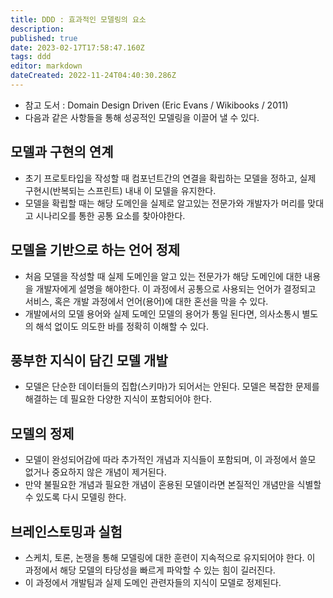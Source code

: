 ```yaml
---
title: DDD : 효과적인 모델링의 요소
description: 
published: true
date: 2023-02-17T17:58:47.160Z
tags: ddd
editor: markdown
dateCreated: 2022-11-24T04:40:30.286Z
---
```


- 참고 도서 : Domain Design Driven (Eric Evans / Wikibooks / 2011)
- 다음과 같은 사항들을 통해 성공적인 모델링을 이끌어 낼 수 있다.

## 모델과 구현의 연계
- 초기 프로토타입을 작성할 때 컴포넌트간의 연결을 확립하는 모델을 정하고, 실제 구현시(반복되는 스프린트) 내내 이 모델을 유지한다.
- 모델을 확립할 때는 해당 도메인을 실제로 알고있는 전문가와 개발자가 머리를 맞대고 시나리오를 통한 공통 요소를 찾아야한다.  

## 모델을 기반으로 하는 언어 정제
- 처음 모델을 작성할 때 실제 도메인을 알고 있는 전문가가 해당 도메인에 대한 내용을 개발자에게 설명을 해야한다. 이 과정에서 공통으로 사용되는 언어가 결정되고 서비스, 혹은 개발 과정에서 언어(용어)에 대한 혼선을 막을 수 있다.
- 개발에서의 모델 용어와 실제 도메인 모델의 용어가 통일 된다면, 의사소통시 별도의 해석 없이도 의도한 바를 정확히 이해할 수 있다.

## 풍부한 지식이 담긴 모델 개발
- 모델은 단순한 데이터들의 집합(스키마)가 되어서는 안된다. 모델은 복잡한 문제를 해결하는 데 필요한 다양한 지식이 포함되어야 한다.

## 모델의 정제
- 모델이 완성되어감에 따라 추가적인 개념과 지식들이 포함되며, 이 과정에서 쓸모 없거나 중요하지 않은 개념이 제거된다.
- 만약 불필요한 개념과 필요한 개념이 혼용된 모델이라면 본질적인 개념만을 식별할 수 있도록 다시 모델링 한다.

## 브레인스토밍과 실험
- 스케치, 토론, 논쟁을 통해 모델링에 대한 훈련이 지속적으로 유지되어야 한다. 이 과정에서 해당 모델의 타당성을 빠르게 파악할 수 있는 힘이 길러진다.
- 이 과정에서 개발팀과 실제 도메인 관련자들의 지식이 모델로 정제된다.
